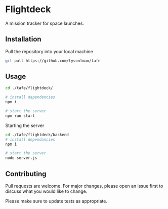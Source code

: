 # Flightdeck

A mission tracker for space launches.

## Installation

Pull the repository into your local machine

```bash
git pull https://github.com/tysonlmao/tafe
```

## Usage

```bash
cd ./tafe/flightdeck/

# install dependancies
npm i

# start the server
npm run start
```

Starting the server

```bash
cd ./tafe/flightdeck/backend
# install dependancies
npm i

# start the server
node server.js
```

## Contributing

Pull requests are welcome. For major changes, please open an issue first
to discuss what you would like to change.

Please make sure to update tests as appropriate.
